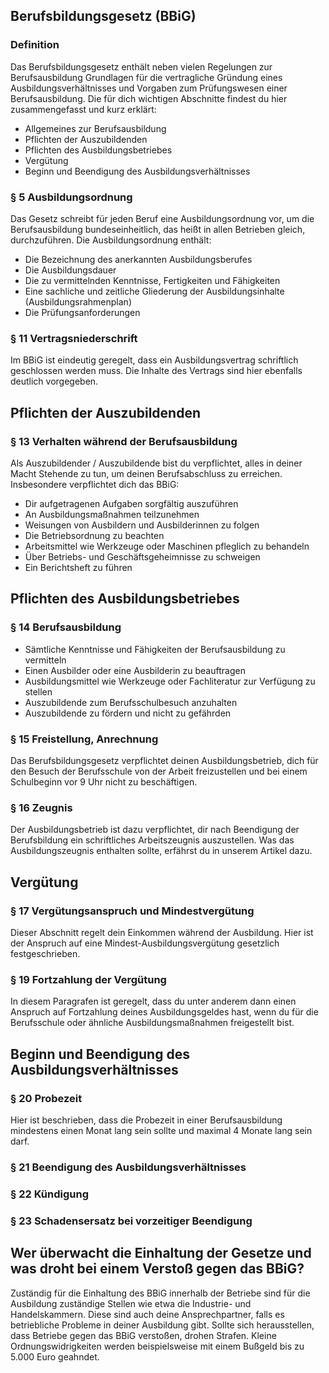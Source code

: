 ## Berufsbildungsgesetz (BBiG)

### Definition

Das Berufsbildungsgesetz enthält neben vielen Regelungen zur Berufsausbildung Grundlagen für die vertragliche Gründung eines Ausbildungsverhältnisses und Vorgaben zum Prüfungswesen einer Berufsausbildung. Die für dich wichtigen Abschnitte findest du hier zusammengefasst und kurz erklärt:

- Allgemeines zur Berufsausbildung
- Pflichten der Auszubildenden
- Pflichten des Ausbildungsbetriebes
- Vergütung
- Beginn und Beendigung des Ausbildungsverhältnisses

### § 5 Ausbildungsordnung

Das Gesetz schreibt für jeden Beruf eine Ausbildungsordnung vor, um die Berufsausbildung bundeseinheitlich, das heißt in allen Betrieben gleich, durchzuführen. Die Ausbildungsordnung enthält:

- Die Bezeichnung des anerkannten Ausbildungsberufes
- Die Ausbildungsdauer
- Die zu vermittelnden Kenntnisse, Fertigkeiten und Fähigkeiten
- Eine sachliche und zeitliche Gliederung der Ausbildungsinhalte (Ausbildungsrahmenplan)
- Die Prüfungsanforderungen

### § 11 Vertragsniederschrift

Im BBiG ist eindeutig geregelt, dass ein Ausbildungsvertrag schriftlich geschlossen werden muss. Die Inhalte des Vertrags sind hier ebenfalls deutlich vorgegeben.

## Pflichten der Auszubildenden

### § 13 Verhalten während der Berufsausbildung
Als Auszubildender / Auszubildende bist du verpflichtet, alles in deiner Macht Stehende zu tun, um deinen Berufsabschluss zu erreichen. Insbesondere verpflichtet dich das BBiG:

- Dir aufgetragenen Aufgaben sorgfältig auszuführen
- An Ausbildungsmaßnahmen teilzunehmen
- Weisungen von Ausbildern und Ausbilderinnen zu folgen
- Die Betriebsordnung zu beachten
- Arbeitsmittel wie Werkzeuge oder Maschinen pfleglich zu behandeln
- Über Betriebs- und Geschäftsgeheimnisse zu schweigen
- Ein Berichtsheft zu führen

## Pflichten des Ausbildungsbetriebes

### § 14 Berufsausbildung

- Sämtliche Kenntnisse und Fähigkeiten der Berufsausbildung zu vermitteln
- Einen Ausbilder oder eine Ausbilderin zu beauftragen
- Ausbildungsmittel wie Werkzeuge oder Fachliteratur zur Verfügung zu stellen
- Auszubildende zum Berufsschulbesuch anzuhalten
- Auszubildende zu fördern und nicht zu gefährden

### § 15 Freistellung, Anrechnung

Das Berufsbildungsgesetz verpflichtet deinen Ausbildungsbetrieb, dich für den Besuch der Berufsschule von der Arbeit freizustellen und bei einem Schulbeginn vor 9 Uhr nicht zu beschäftigen.

### § 16 Zeugnis

Der Ausbildungsbetrieb ist dazu verpflichtet, dir nach Beendigung der Berufsbildung ein schriftliches Arbeitszeugnis auszustellen. Was das Ausbildungszeugnis enthalten sollte, erfährst du in unserem Artikel dazu.

## Vergütung

### § 17 Vergütungsanspruch und Mindestvergütung

Dieser Abschnitt regelt dein Einkommen während der Ausbildung. Hier ist der Anspruch auf eine Mindest-Ausbildungsvergütung gesetzlich festgeschrieben.

### § 19 Fortzahlung der Vergütung

In diesem Paragrafen ist geregelt, dass du unter anderem dann einen Anspruch auf Fortzahlung deines Ausbildungsgeldes hast, wenn du für die Berufsschule oder ähnliche Ausbildungsmaßnahmen freigestellt bist.

## Beginn und Beendigung des Ausbildungsverhältnisses

### § 20 Probezeit

Hier ist beschrieben, dass die Probezeit in einer Berufsausbildung mindestens einen Monat lang sein sollte und maximal 4 Monate lang sein darf.

### § 21 Beendigung des Ausbildungsverhältnisses

### § 22 Kündigung

### § 23 Schadensersatz bei vorzeitiger Beendigung

## Wer überwacht die Einhaltung der Gesetze und was droht bei einem Verstoß gegen das BBiG?

Zuständig für die Einhaltung des BBiG innerhalb der Betriebe sind für die Ausbildung zuständige Stellen wie etwa die Industrie- und Handelskammern. Diese sind auch deine Ansprechpartner, falls es betriebliche Probleme in deiner Ausbildung gibt. Sollte sich herausstellen, dass Betriebe gegen das BBiG verstoßen, drohen Strafen. Kleine Ordnungswidrigkeiten werden beispielsweise mit einem Bußgeld bis zu 5.000 Euro geahndet.